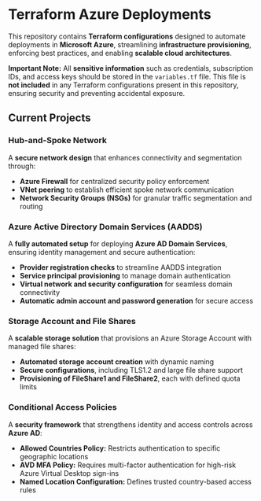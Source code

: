 # Terraform Azure Deployments  

This repository contains **Terraform configurations** designed to automate deployments in **Microsoft Azure**, streamlining **infrastructure provisioning**, enforcing best practices, and enabling **scalable cloud architectures**.

**Important Note:** All **sensitive information** such as credentials, subscription IDs, and access keys should be stored in the `variables.tf` file. This file is **not included** in any Terraform configurations present in this repository, ensuring security and preventing accidental exposure.

## Current Projects  

### Hub-and-Spoke Network  
A **secure network design** that enhances connectivity and segmentation through:  
- **Azure Firewall** for centralized security policy enforcement  
- **VNet peering** to establish efficient spoke network communication  
- **Network Security Groups (NSGs)** for granular traffic segmentation and routing  

### Azure Active Directory Domain Services (AADDS)  
A **fully automated setup** for deploying **Azure AD Domain Services**, ensuring identity management and secure authentication:  
- **Provider registration checks** to streamline AADDS integration  
- **Service principal provisioning** to manage domain authentication  
- **Virtual network and security configuration** for seamless domain connectivity  
- **Automatic admin account and password generation** for secure access  

### Storage Account and File Shares  
A **scalable storage solution** that provisions an Azure Storage Account with managed file shares:  
- **Automated storage account creation** with dynamic naming  
- **Secure configurations**, including TLS1.2 and large file share support  
- **Provisioning of FileShare1 and FileShare2**, each with defined quota limits  

### Conditional Access Policies  
A **security framework** that strengthens identity and access controls across **Azure AD**:  
- **Allowed Countries Policy:** Restricts authentication to specific geographic locations  
- **AVD MFA Policy:** Requires multi-factor authentication for high-risk Azure Virtual Desktop sign-ins  
- **Named Location Configuration:** Defines trusted country-based access rules  